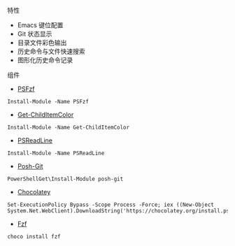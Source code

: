 特性

* Emacs 键位配置
* Git 状态显示
* 目录文件彩色输出
* 历史命令与文件快速搜索
* 图形化历史命令记录

组件

* [PSFzf](https://www.powershellgallery.com/packages/PSFzf/1.1.19)
```
Install-Module -Name PSFzf
```
* [Get-ChildItemColor](https://www.powershellgallery.com/packages/Get-ChildItemColor/1.2.3)
```
Install-Module -Name Get-ChildItemColor
```
* [PSReadLine](https://www.powershellgallery.com/packages/PSReadLine/2.0.0-beta3)
```
Install-Module -Name PSReadLine
```
* [Posh-Git](https://github.com/dahlbyk/posh-git)
```
PowerShellGet\Install-Module posh-git
```
* [Chocolatey](https://chocolatey.org/)
```
Set-ExecutionPolicy Bypass -Scope Process -Force; iex ((New-Object System.Net.WebClient).DownloadString('https://chocolatey.org/install.ps1'))
```
* [Fzf](https://github.com/junegunn/fzf)
```
choco install fzf
```